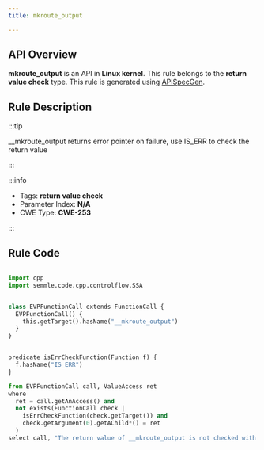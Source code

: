```yaml
---
title: mkroute_output

---
```



## API Overview
**mkroute_output** is an API in **Linux kernel**. This rule belongs to the **return value check** type. This rule is generated using [APISpecGen](../../tools/APISpecGen).
## Rule Description

:::tip

__mkroute_output returns error pointer on failure, use IS_ERR to check the return value

:::

:::info

- Tags: **return value check**
- Parameter Index: **N/A**
- CWE Type: **CWE-253**

:::

## Rule Code
```python

import cpp
import semmle.code.cpp.controlflow.SSA


class EVPFunctionCall extends FunctionCall {
  EVPFunctionCall() {
    this.getTarget().hasName("__mkroute_output")
  }
}


predicate isErrCheckFunction(Function f) {
  f.hasName("IS_ERR") 
}

from EVPFunctionCall call, ValueAccess ret
where
  ret = call.getAnAccess() and
  not exists(FunctionCall check |
    isErrCheckFunction(check.getTarget()) and
    check.getArgument(0).getAChild*() = ret
  )
select call, "The return value of __mkroute_output is not checked with IS_ERR."
    
```